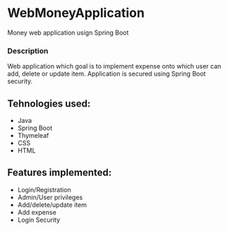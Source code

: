 # WebMoneyApplication

Money web application usign Spring Boot

### Description
Web application which goal is to implement expense onto which user can add, delete or update item. Application is secured using Spring Boot security.

## Tehnologies used:
* Java
* Spring Boot
* Thymeleaf
* CSS
* HTML

## Features implemented:
* Login/Registration
* Admin/User privileges
* Add/delete/update item
* Add expense
* Login Security
